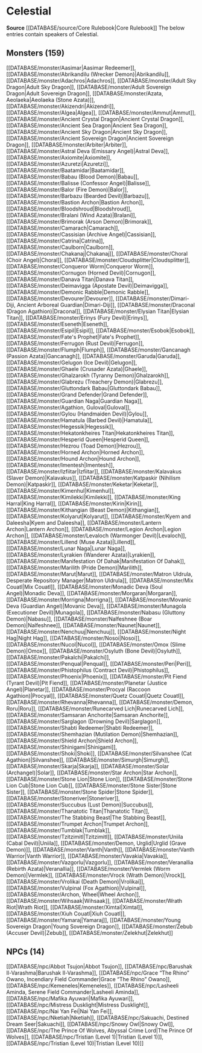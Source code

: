 ﻿---
id: '16'
name: Celestial
rarity: Uncommon
source: '[[DATABASE/source/Core Rulebook|Core Rulebook]]'
trait:
- '[[DATABASE/trait/Uncommon|Uncommon]]'
type: Language

---
# Celestial

**Source** [[DATABASE/source/Core Rulebook|Core Rulebook]] 
The below entries contain speakers of Celestial.

## Monsters (159)

[[DATABASE/monster/Aasimar|Aasimar Redeemer]], [[DATABASE/monster/Abrikandilu (Wrecker Demon)|Abrikandilu]], [[DATABASE/monster/Adachros|Adachros]], [[DATABASE/monster/Adult Sky Dragon|Adult Sky Dragon]], [[DATABASE/monster/Adult Sovereign Dragon|Adult Sovereign Dragon]], [[DATABASE/monster/Azata, Aeolaeka|Aeolaeka (Stone Azata)]], [[DATABASE/monster/Akizendri|Akizendri]], [[DATABASE/monster/Algea|Algea]], [[DATABASE/monster/Ammut|Ammut]], [[DATABASE/monster/Ancient Crystal Dragon|Ancient Crystal Dragon]], [[DATABASE/monster/Ancient Sea Dragon|Ancient Sea Dragon]], [[DATABASE/monster/Ancient Sky Dragon|Ancient Sky Dragon]], [[DATABASE/monster/Ancient Sovereign Dragon|Ancient Sovereign Dragon]], [[DATABASE/monster/Arbiter|Arbiter]], [[DATABASE/monster/Astral Deva (Emissary Angel)|Astral Deva]], [[DATABASE/monster/Axiomite|Axiomite]], [[DATABASE/monster/Azuretzi|Azuretzi]], [[DATABASE/monster/Baatamidar|Baatamidar]], [[DATABASE/monster/Babau (Blood Demon)|Babau]], [[DATABASE/monster/Balisse (Confessor Angel)|Balisse]], [[DATABASE/monster/Balor (Fire Demon)|Balor]], [[DATABASE/monster/Barbazu (Bearded Devil)|Barbazu]], [[DATABASE/monster/Bastion Archon|Bastion Archon]], [[DATABASE/monster/Bloodshroud|Bloodshroud]], [[DATABASE/monster/Bralani (Wind Azata)|Bralani]], [[DATABASE/monster/Brimorak (Arson Demon)|Brimorak]], [[DATABASE/monster/Camarach|Camarach]], [[DATABASE/monster/Cassisian (Archive Angel)|Cassisian]], [[DATABASE/monster/Catrina|Catrina]], [[DATABASE/monster/Caulborn|Caulborn]], [[DATABASE/monster/Chakanaj|Chakanaj]], [[DATABASE/monster/Choral (Choir Angel)|Choral]], [[DATABASE/monster/Cloudsplitter|Cloudsplitter]], [[DATABASE/monster/Conqueror Worm|Conqueror Worm]], [[DATABASE/monster/Cornugon (Horned Devil)|Cornugon]], [[DATABASE/monster/Danava Titan|Danava Titan]], [[DATABASE/monster/Deimavigga (Apostate Devil)|Deimavigga]], [[DATABASE/monster/Demonic Rabble|Demonic Rabble]], [[DATABASE/monster/Devourer|Devourer]], [[DATABASE/monster/Dimari-Diji, Ancient Arboreal Guardian|Dimari-Diji]], [[DATABASE/monster/Draconal (Dragon Agathion)|Draconal]], [[DATABASE/monster/Elysian Titan|Elysian Titan]], [[DATABASE/monster/Erinys (Fury Devil)|Erinys]], [[DATABASE/monster/Eseneth|Eseneth]], [[DATABASE/monster/Esipil|Esipil]], [[DATABASE/monster/Esobok|Esobok]], [[DATABASE/monster/Fate's Prophet|Fate's Prophet]], [[DATABASE/monster/Ferrugon (Rust Devil)|Ferrugon]], [[DATABASE/monster/Flumph|Flumph]], [[DATABASE/monster/Gancanagh (Passion Azata)|Gancanagh]], [[DATABASE/monster/Garuda|Garuda]], [[DATABASE/monster/Gelugon (Ice Devil)|Gelugon]], [[DATABASE/monster/Ghaele (Crusader Azata)|Ghaele]], [[DATABASE/monster/Ghalzarokh (Tyranny Demon)|Ghalzarokh]], [[DATABASE/monster/Glabrezu (Treachery Demon)|Glabrezu]], [[DATABASE/monster/Gluttondark Babau|Gluttondark Babau]], [[DATABASE/monster/Grand Defender|Grand Defender]], [[DATABASE/monster/Guardian Naga|Guardian Naga]], [[DATABASE/monster/Agathion, Guloval|Guloval]], [[DATABASE/monster/Gylou (Handmaiden Devil)|Gylou]], [[DATABASE/monster/Hamatula (Barbed Devil)|Hamatula]], [[DATABASE/monster/Hegessik|Hegessik]], [[DATABASE/monster/Hekatonkheires Titan|Hekatonkheires Titan]], [[DATABASE/monster/Hesperid Queen|Hesperid Queen]], [[DATABASE/monster/Hezrou (Toad Demon)|Hezrou]], [[DATABASE/monster/Horned Archon|Horned Archon]], [[DATABASE/monster/Hound Archon|Hound Archon]], [[DATABASE/monster/Imentesh|Imentesh]], [[DATABASE/monster/Izfiitar|Izfiitar]], [[DATABASE/monster/Kalavakus (Slaver Demon)|Kalavakus]], [[DATABASE/monster/Katpaskir (Nihilism Demon)|Katpaskir]], [[DATABASE/monster/Keketar|Keketar]], [[DATABASE/monster/Kimenhul|Kimenhul]], [[DATABASE/monster/Kimilekki|Kimilekki]], [[DATABASE/monster/King Harral|King Harral]], [[DATABASE/monster/Kirin|Kirin]], [[DATABASE/monster/Kithangian (Beast Demon)|Kithangian]], [[DATABASE/monster/Kolyarut|Kolyarut]], [[DATABASE/monster/Kyem and Daleesha|Kyem and Daleesha]], [[DATABASE/monster/Lantern Archon|Lantern Archon]], [[DATABASE/monster/Legion Archon|Legion Archon]], [[DATABASE/monster/Levaloch (Warmonger Devil)|Levaloch]], [[DATABASE/monster/Lillend (Muse Azata)|Lillend]], [[DATABASE/monster/Lunar Naga|Lunar Naga]], [[DATABASE/monster/Lyrakien (Wanderer Azata)|Lyrakien]], [[DATABASE/monster/Manifestation Of Dahak|Manifestation Of Dahak]], [[DATABASE/monster/Marilith (Pride Demon)|Marilith]], [[DATABASE/monster/Marut|Marut]], [[DATABASE/monster/Matron Uldrula, Desperate Repository Manager|Matron Uldrula]], [[DATABASE/monster/Mix Couatl|Mix Couatl]], [[DATABASE/monster/Monadic Deva (Soul Angel)|Monadic Deva]], [[DATABASE/monster/Morgaran|Morgaran]], [[DATABASE/monster/Morrigna|Morrigna]], [[DATABASE/monster/Movanic Deva (Guardian Angel)|Movanic Deva]], [[DATABASE/monster/Munagola (Executioner Devil)|Munagola]], [[DATABASE/monster/Nabasu (Gluttony Demon)|Nabasu]], [[DATABASE/monster/Nalfeshnee (Boar Demon)|Nalfeshnee]], [[DATABASE/monster/Naunet|Naunet]], [[DATABASE/monster/Nenchuuj|Nenchuuj]], [[DATABASE/monster/Night Hag|Night Hag]], [[DATABASE/monster/Nosoi|Nosoi]], [[DATABASE/monster/Nucol|Nucol]], [[DATABASE/monster/Omox (Slime Demon)|Omox]], [[DATABASE/monster/Osyluth (Bone Devil)|Osyluth]], [[DATABASE/monster/Pakalchi|Pakalchi]], [[DATABASE/monster/Penqual|Penqual]], [[DATABASE/monster/Peri|Peri]], [[DATABASE/monster/Phistophilus (Contract Devil)|Phistophilus]], [[DATABASE/monster/Phoenix|Phoenix]], [[DATABASE/monster/Pit Fiend (Tyrant Devil)|Pit Fiend]], [[DATABASE/monster/Planetar (Justice Angel)|Planetar]], [[DATABASE/monster/Procyal (Raccoon Agathion)|Procyal]], [[DATABASE/monster/Quetz Couatl|Quetz Couatl]], [[DATABASE/monster/Rhevanna|Rhevanna]], [[DATABASE/monster/Demon, Roru|Roru]], [[DATABASE/monster/Runecarved Lich|Runecarved Lich]], [[DATABASE/monster/Samsaran Anchorite|Samsaran Anchorite]], [[DATABASE/monster/Sarglagon (Drowning Devil)|Sarglagon]], [[DATABASE/monster/Shabti Redeemer|Shabti Redeemer]], [[DATABASE/monster/Shemhazian (Mutilation Demon)|Shemhazian]], [[DATABASE/monster/Shield Archon|Shield Archon]], [[DATABASE/monster/Shinigami|Shinigami]], [[DATABASE/monster/Shoki|Shoki]], [[DATABASE/monster/Silvanshee (Cat Agathion)|Silvanshee]], [[DATABASE/monster/Simurgh|Simurgh]], [[DATABASE/monster/Skarja|Skarja]], [[DATABASE/monster/Solar (Archangel)|Solar]], [[DATABASE/monster/Star Archon|Star Archon]], [[DATABASE/monster/Stone Lion|Stone Lion]], [[DATABASE/monster/Stone Lion Cub|Stone Lion Cub]], [[DATABASE/monster/Stone Sister|Stone Sister]], [[DATABASE/monster/Stone Spider|Stone Spider]], [[DATABASE/monster/Stoneriver|Stoneriver]], [[DATABASE/monster/Succubus (Lust Demon)|Succubus]], [[DATABASE/monster/Thanatotic Titan|Thanatotic Titan]], [[DATABASE/monster/The Stabbing Beast|The Stabbing Beast]], [[DATABASE/monster/Trumpet Archon|Trumpet Archon]], [[DATABASE/monster/Tumblak|Tumblak]], [[DATABASE/monster/Tzitzimitl|Tzitzimitl]], [[DATABASE/monster/Uniila (Cabal Devil)|Uniila]], [[DATABASE/monster/Demon, Urglid|Urglid (Grave Demon)]], [[DATABASE/monster/Vanth|Vanth]], [[DATABASE/monster/Vanth Warrior|Vanth Warrior]], [[DATABASE/monster/Vavakia|Vavakia]], [[DATABASE/monster/Vazgorlu|Vazgorlu]], [[DATABASE/monster/Veranallia (Rebirth Azata)|Veranallia]], [[DATABASE/monster/Vermlek (Worm Demon)|Vermlek]], [[DATABASE/monster/Vrock (Wrath Demon)|Vrock]], [[DATABASE/monster/Vrolikai (Death Demon)|Vrolikai]], [[DATABASE/monster/Vulpinal (Fox Agathion)|Vulpinal]], [[DATABASE/monster/Archon, Wheel|Wheel Archon]], [[DATABASE/monster/Wihsaak|Wihsaak]], [[DATABASE/monster/Wrath Riot|Wrath Riot]], [[DATABASE/monster/Ximtal|Ximtal]], [[DATABASE/monster/Xiuh Couatl|Xiuh Couatl]], [[DATABASE/monster/Yamaraj|Yamaraj]], [[DATABASE/monster/Young Sovereign Dragon|Young Sovereign Dragon]], [[DATABASE/monster/Zebub (Accuser Devil)|Zebub]], [[DATABASE/monster/Zelekhut|Zelekhut]]

## NPCs (14)

[[DATABASE/npc/Abbot Tsujon|Abbot Tsujon]], [[DATABASE/npc/Barushak Il-Varashma|Barushak Il-Varashma]], [[DATABASE/npc/Grace “The Rhino” Owano, Incendiary Field Commander|Grace “The Rhino” Owano]], [[DATABASE/npc/Kemeneles|Kemeneles]], [[DATABASE/npc/Lasheeli Aminda, Serene Field Commander|Lasheeli Aminda]], [[DATABASE/npc/Mafika Ayuwari|Mafika Ayuwari]], [[DATABASE/npc/Mistress Dusklight|Mistress Dusklight]], [[DATABASE/npc/Nai Yan Fei|Nai Yan Fei]], [[DATABASE/npc/Nketiah|Nketiah]], [[DATABASE/npc/Sakuachi, Destined Dream Seer|Sakuachi]], [[DATABASE/npc/Snowy Owl|Snowy Owl]], [[DATABASE/npc/The Prince Of Wolves, Abyssal Crime Lord|The Prince Of Wolves]], [[DATABASE/npc/Tristian (Level 1)|Tristian (Level 1)]], [[DATABASE/npc/Tristian (Level 10)|Tristian (Level 10)]]